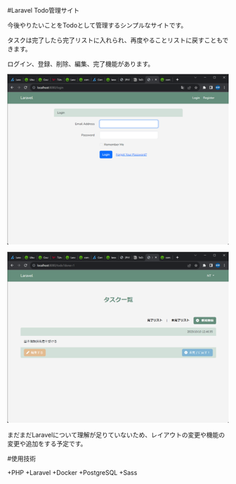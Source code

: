 #Laravel Todo管理サイト


今後やりたいことをTodoとして管理するシンプルなサイトです。

タスクは完了したら完了リストに入れられ、再度やることリストに戻すこともできます。

ログイン、登録、削除、編集、完了機能があります。


![ログイン画面](./login.png)

![タスク追加](./task.png)


まだまだLaravelについて理解が足りていないため、レイアウトの変更や機能の変更や追加をする予定です。


#使用技術


  +PHP
  +Laravel
  +Docker
  +PostgreSQL
  +Sass
